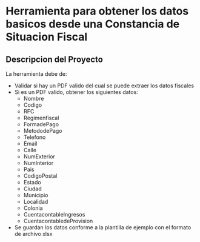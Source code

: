 # Herramienta para obtener los datos basicos desde una Constancia de Situacion Fiscal 

## Descripcion del Proyecto

La herramienta debe de:

- Validar si hay un PDF valido del cual se puede extraer los datos fiscales
- Si es un PDF valido, obtener los siguientes datos:
   * Nombre
   * Codigo
   * RFC
   * Regimenfiscal
   * FormadePago
   * MetododePago
   * Telefono
   * Email
   * Calle
   * NumExterior
   * NumInterior
   * Pais
   * CodigoPostal
   * Estado
   * Ciudad
   * Municipio
   * Localidad
   * Colonia
   * CuentacontableIngresos
   * CuentacontabledeProvision	
- Se guardan los datos conforme a la plantilla de ejemplo con el formato de archivo xlsx
